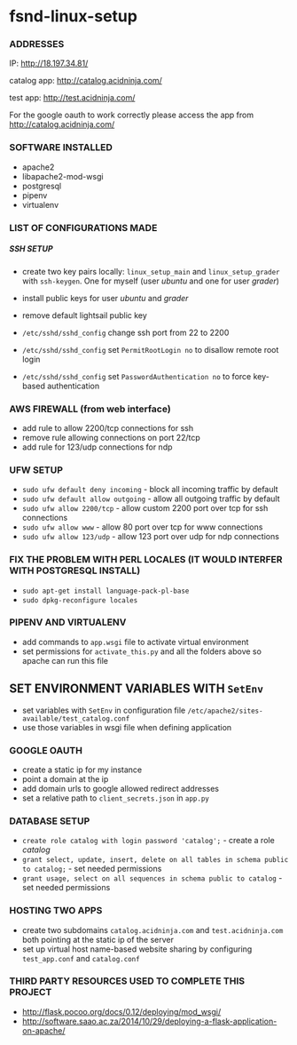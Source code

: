 # fsnd-linux-setup

### ADDRESSES

IP: http://18.197.34.81/

catalog app: http://catalog.acidninja.com/

test app: http://test.acidninja.com/

For the google oauth to work correctly please access the app from http://catalog.acidninja.com/

### SOFTWARE INSTALLED

- apache2
- libapache2-mod-wsgi
- postgresql
- pipenv
- virtualenv

### LIST OF CONFIGURATIONS MADE

##### SSH SETUP

- create two key pairs locally: `linux_setup_main` and `linux_setup_grader` with `ssh-keygen`. One for myself (user *ubuntu* and one for user *grader*)
- install public keys for user *ubuntu* and *grader*
- remove default lightsail public key
 
- `/etc/sshd/sshd_config` change ssh port from 22 to 2200
- `/etc/sshd/sshd_config` set `PermitRootLogin no` to disallow remote root login
- `/etc/sshd/sshd_config` set `PasswordAuthentication no` to force key-based authentication

### AWS FIREWALL (from web interface)

 - add rule to allow 2200/tcp connections for ssh
 - remove rule allowing connections on port 22/tcp
 - add rule for 123/udp connections for ndp
 
 
### UFW SETUP
- `sudo ufw default deny incoming` - block all incoming traffic by default
- `sudo ufw default allow outgoing` -  allow all outgoing traffic by default
- `sudo ufw allow 2200/tcp` - allow custom 2200 port over tcp for ssh connections
- `sudo ufw allow www` - allow 80 port over tcp for www connections
- `sudo ufw allow 123/udp` - allow 123 port over udp for ndp connections

### FIX THE PROBLEM WITH PERL LOCALES (IT WOULD INTERFER WITH POSTGRESQL INSTALL)

- `sudo apt-get install language-pack-pl-base`
- `sudo dpkg-reconfigure locales`

### PIPENV AND VIRTUALENV

- add commands to `app.wsgi` file to activate virtual environment
- set permissions for `activate_this.py` and all the folders above so apache can run this file

## SET ENVIRONMENT VARIABLES WITH `SetEnv`

- set variables with `SetEnv` in configuration file `/etc/apache2/sites-available/test_catalog.conf`
- use those variables in wsgi file when defining application

### GOOGLE OAUTH

- create a static ip for my instance
- point a domain at the ip
- add domain urls to google allowed redirect addresses
- set a relative path to `client_secrets.json` in `app.py`

### DATABASE SETUP

 - `create role catalog with login password 'catalog';` - create a role *catalog*
 - `grant select, update, insert, delete on all tables in schema public to catalog;` - set needed permissions
 - `grant usage, select on all sequences in schema public to catalog` - set needed permissions
 
### HOSTING TWO APPS

- create two subdomains `catalog.acidninja.com` and `test.acidninja.com` both pointing at the static ip of the server
- set up virtual host name-based website sharing by configuring `test_app.conf` and `catalog.conf`
 
### THIRD PARTY RESOURCES USED TO COMPLETE THIS PROJECT

 - http://flask.pocoo.org/docs/0.12/deploying/mod_wsgi/
 - http://software.saao.ac.za/2014/10/29/deploying-a-flask-application-on-apache/
